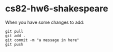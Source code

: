 # cs82-hw6-shakespeare

When you have some changes to add:

```
git pull
git add .
git commit -m "a message in here"
git push
```
